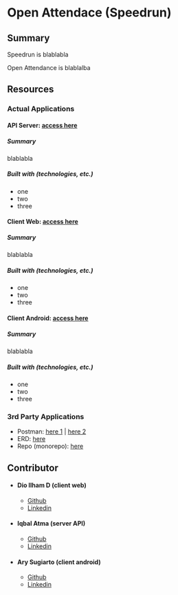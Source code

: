 # Open Attendace (Speedrun)

## Summary

Speedrun is blablabla

Open Attendance is blablalba

## Resources

### Actual Applications

#### API Server: [access here](https://open-attendance.atma-dev.com/api)

##### Summary

blablabla

##### Built with (technologies, etc.)

- one
- two
- three

#### Client Web: [access here](https://open-attendance-speedrun.netlify.app/)

##### Summary

blablabla

##### Built with (technologies, etc.)

- one
- two
- three

#### Client Android: [access here]()

##### Summary

blablabla

##### Built with (technologies, etc.)

- one
- two
- three

### 3rd Party Applications

- Postman:
  [here 1](https://documenter.getpostman.com/view/25066667/2s8Z6vYuAM) |
  [here 2](https://app.getpostman.com/join-team?invite_code=351f322dc1b0d6af0b406b897326a0ce)
- ERD: [here](https://dbdiagram.io/d/63a144d999cb1f3b55a2695c)
- Repo (monorepo): [here](https://github.com/galaxx-dev/speedrun-open-attendace)

## Contributor

- #### Dio Ilham D (client web)

  - [Github](https://github.com/Milkywayrules)
  - [Linkedin](https://github.com/Milkywayrules)

- #### Iqbal Atma (server API)

  - [Github](https://github.com/Milkywayrules)
  - [Linkedin](https://github.com/Milkywayrules)

- #### Ary Sugiarto (client android)
  - [Github](https://github.com/Milkywayrules)
  - [Linkedin](https://github.com/Milkywayrules)
